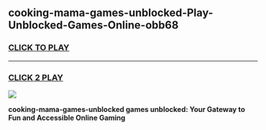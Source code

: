 
## cooking-mama-games-unblocked-Play-Unblocked-Games-Online-obb68
<h3>
<a href="https://premium76.site?title=cooking-mama-games-unblocked&ref=24A">CLICK TO PLAY</a></h3>
<hr>

<h3>
<a href="https://premium76.site?title=cooking-mama-games-unblocked&ref=24A">CLICK 2 PLAY</a>
  
</h3>

<a href="https://premium76.site?title=cooking-mama-games-unblocked&ref=24A"><img src="https://clearcache.store/games.png"></a>


**cooking-mama-games-unblocked games unblocked: Your Gateway to Fun and Accessible Online Gaming**
